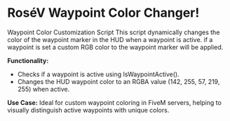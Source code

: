# RoséV Waypoint Color Changer!
Waypoint Color Customization Script
This script dynamically changes the color of the waypoint marker in the HUD when a waypoint is active. if a waypoint is set a custom RGB color to the waypoint marker will be applied.

**Functionality:**
- Checks if a waypoint is active using IsWaypointActive().
- Changes the HUD waypoint color to an RGBA value (142, 255, 57, 219, 255) when active.
  
**Use Case:**
Ideal for custom waypoint coloring in FiveM servers, helping to visually distinguish active waypoints with unique colors.
